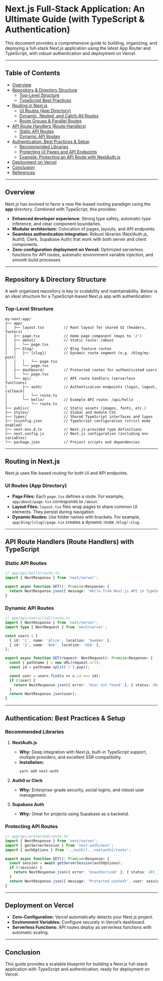 # Next.js Full-Stack Application: An Ultimate Guide (with TypeScript & Authentication)

This document provides a comprehensive guide to building, organizing, and deploying a full-stack Next.js application using the latest App Router and TypeScript, with robust authentication and deployment on Vercel.

---

## Table of Contents

- [Overview](#overview)
- [Repository & Directory Structure](#repository--directory-structure)
  - [Top-Level Structure](#top-level-structure)
  - [TypeScript Best Practices](#typescript-best-practices)
- [Routing in Next.js](#routing-in-nextjs)
  - [UI Routes (App Directory)](#ui-routes-app-directory)
  - [Dynamic, Nested, and Catch-All Routes](#dynamic-nested-and-catch-all-routes)
  - [Route Groups & Parallel Routes](#route-groups--parallel-routes)
- [API Route Handlers (Route Handlers)](#api-route-handlers-route-handlers)
  - [Static API Routes](#static-api-routes)
  - [Dynamic API Routes](#dynamic-api-routes)
- [Authentication: Best Practices & Setup](#authentication-best-practices--setup)
  - [Recommended Libraries](#recommended-libraries)
  - [Protecting UI Pages and API Endpoints](#protecting-ui-pages-and-api-endpoints)
  - [Example: Protecting an API Route with NextAuth.js](#example-protecting-an-api-route-with-nextauthjs)
- [Deployment on Vercel](#deployment-on-vercel)
- [Conclusion](#conclusion)
- [References](#references)

---

## Overview

Next.js has evolved to favor a new file-based routing paradigm using the **app** directory. Combined with TypeScript, this provides:
- **Enhanced developer experience:** Strong type safety, automatic type inference, and clear component boundaries.
- **Modular architecture:** Colocation of pages, layouts, and API endpoints.
- **Seamless authentication integration:** Robust libraries (NextAuth.js, Auth0, Clerk, Supabase Auth) that work with both server and client components.
- **Zero-configuration deployment on Vercel:** Optimized serverless functions for API routes, automatic environment variable injection, and smooth build processes.

---

## Repository & Directory Structure

A well-organized repository is key to scalability and maintainability. Below is an ideal structure for a TypeScript-based Next.js app with authentication:

### Top-Level Structure

```plaintext
my-next-app/
├── app/                     
│   ├── layout.tsx         // Root layout for shared UI (headers, footers)
│   ├── page.tsx           // Home page component (maps to '/')
│   ├── about/             // Static route: /about
│   │   └── page.tsx
│   ├── blog/              // Blog feature routes
│   │   ├── [slug]/        // Dynamic route segment (e.g. /blog/my-post)
│   │   │   └── page.tsx
│   │   └── page.tsx
│   ├── dashboard/         // Protected routes for authenticated users
│   │   └── page.tsx
│   └── api/               // API route handlers (serverless functions)
│       ├── auth/          // Authentication endpoints (login, logout, callback)
│       │   └── route.ts
│       └── hello/         // Example API route: /api/hello
│           └── route.ts
├── public/                // Static assets (images, fonts, etc.)
├── styles/                // Global and module CSS
├── types/                 // Shared TypeScript interfaces and types
├── tsconfig.json          // TypeScript configuration (strict mode enabled)
├── next-env.d.ts          // Next.js-provided type definitions
├── next.config.js         // Next.js configuration (including env variables)
└── package.json           // Project scripts and dependencies
```

---

## Routing in Next.js

Next.js uses file-based routing for both UI and API endpoints.

### UI Routes (App Directory)

- **Page Files:** Each `page.tsx` defines a route. For example, `app/about/page.tsx` corresponds to `/about`.
- **Layout Files:** `layout.tsx` files wrap pages to share common UI elements. They persist during navigation.
- **Dynamic Routes:** Use folder names with brackets. For example, `app/blog/[slug]/page.tsx` creates a dynamic route `/blog/:slug`.

---

## API Route Handlers (Route Handlers) with TypeScript

### Static API Routes

```ts
// app/api/hello/route.ts
import { NextResponse } from 'next/server';

export async function GET(): Promise<Response> {
  return NextResponse.json({ message: 'Hello from Next.js API in TypeScript!' });
}
```

### Dynamic API Routes

```ts
// app/api/users/[id]/route.ts
import { NextResponse } from 'next/server';
import type { NextRequest } from 'next/server';

const users = [
  { id: '1', name: 'Alice', location: 'Sweden' },
  { id: '2', name: 'Bob', location: 'USA' },
];

export async function GET(request: NextRequest): Promise<Response> {
  const { pathname } = new URL(request.url);
  const id = pathname.split('/').pop();

  const user = users.find(u => u.id === id);
  if (!user) {
    return NextResponse.json({ error: 'User not found' }, { status: 404 });
  }
  return NextResponse.json(user);
}
```

---

## Authentication: Best Practices & Setup

### Recommended Libraries

1. **NextAuth.js**
   - **Why:** Deep integration with Next.js, built-in TypeScript support, multiple providers, and excellent SSR compatibility.
   - **Installation:**
     ```bash
     yarn add next-auth
     ```

2. **Auth0 or Clerk**
   - **Why:** Enterprise-grade security, social logins, and robust user management.

3. **Supabase Auth**
   - **Why:** Great for projects using Supabase as a backend.

### Protecting API Routes

```ts
// app/api/protected/route.ts
import { NextResponse } from 'next/server';
import { getServerSession } from 'next-auth/next';
import { authOptions } from '../auth/[...nextauth]/route';

export async function GET(): Promise<Response> {
  const session = await getServerSession(authOptions);
  if (!session) {
    return NextResponse.json({ error: 'Unauthorized' }, { status: 401 });
  }
  return NextResponse.json({ message: 'Protected content', user: session.user });
}
```

---

## Deployment on Vercel

- **Zero-Configuration:** Vercel automatically detects your Next.js project.
- **Environment Variables:** Configure securely in Vercel’s dashboard.
- **Serverless Functions:** API routes deploy as serverless functions with automatic scaling.

---

## Conclusion

This guide provides a scalable blueprint for building a Next.js full-stack application with TypeScript and authentication, ready for deployment on Vercel.

